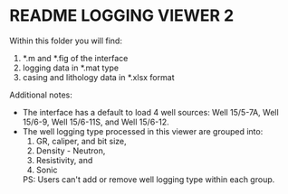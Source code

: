 # README LOGGING VIEWER 2
<p> Within this folder you will find:
<ol>
<li>*.m and *.fig of the interface</li>
<li>logging data in *.mat type</li>
<li>casing and lithology data in *.xlsx format</li>
</ol>

Additional notes:
<ul>
<li>The interface has a default to load 4 well sources: Well 15/5-7A, Well 15/6-9, Well 15/6-11S, and Well 15/6-12. </li>
<li>The well logging type processed in this viewer are grouped into:
<ol> <li>GR, caliper, and bit size,</li>
<li>Density - Neutron,</li>
<li>Resistivity, and </li>
<li>Sonic</li></ol>
PS: Users can't add or remove well logging type within each group. </li>
</ul>

